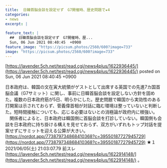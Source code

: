 ```yaml
---
title:  日韓首脳会談を設定せず　G7開催時、歴史問題で★4    
categories:
- news
excerpt: |
  
feature_text: |
  ##  日韓首脳会談を設定せず　G7開催時、歴...
  Sun, 06 Jun 2021 08:40:45  +0900
feature_image: "https://picsum.photos/2560/600?image=733"
image: "https://picsum.photos/2560/600?image=733"
---
```


[https://lavender.5ch.net/test/read.cgi/news4plus/1622936445/](https://lavender.5ch.net/test/read.cgi/news4plus/1622936445/)
posted on Sun, 06 Jun 2021 08:40:45  +0900

<!--more-->

日本政府は、韓国の文在寅大統領がゲストとして出席する英国での先進7カ国首脳会議（G7サミット）に関し、事前に日韓首脳会談を設定しない方針を固めた。複数の日本政府筋が5日、明らかにした。歴史問題で韓国から実効性のある打開案は示されておらず、菅義偉首相が対話に臨む環境は整っていないと判断した。短時間接触についても、応じる必要はないとの消極論が政府内に根強い。 　関係者によると、日本政府は韓国側に首脳会談を打診していない。韓国側も会談を日本政府に持ち掛ける構えを見せておらず、双方がいずれもトップ対話を提案せずにサミットを迎える公算が大きい。 [https://nordot.app/773879734868410368?c=39550187727945729](https://nordot.app/773879734868410368?c=39550187727945729) ★１　2021/06/05(土) 21:03:07.79 前スレ [https://lavender.5ch.net/test/read.cgi/news4plus/1622914148/](https://lavender.5ch.net/test/read.cgi/news4plus/1622914148/) 。
